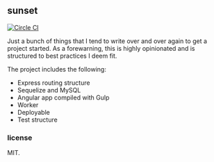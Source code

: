 ## sunset

[![Circle CI](https://circleci.com/gh/sjlu/sunset.svg?style=svg)](https://circleci.com/gh/sjlu/sunset)

Just a bunch of things that I tend to write over and over again to get a project started. As a
forewarning, this is highly opinionated and is structured to best practices I deem fit.

The project includes the following:

* Express routing structure
* Sequelize and MySQL
* Angular app compiled with Gulp
* Worker
* Deployable
* Test structure

### license

MIT.